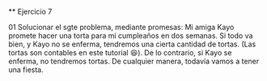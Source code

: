 ** Ejercicio 7

01 Solucionar el sgte problema, mediante promesas:
Mi amiga Kayo promete hacer una torta para mi cumpleaños en dos semanas.
Si todo va bien, y Kayo no se enferma, tendremos una cierta cantidad de tortas. (Las tortas son contables en este tutorial 😆). De lo contrario, si Kayo se enferma, no tendremos tortas.
De cualquier manera, todavía vamos a tener una fiesta.